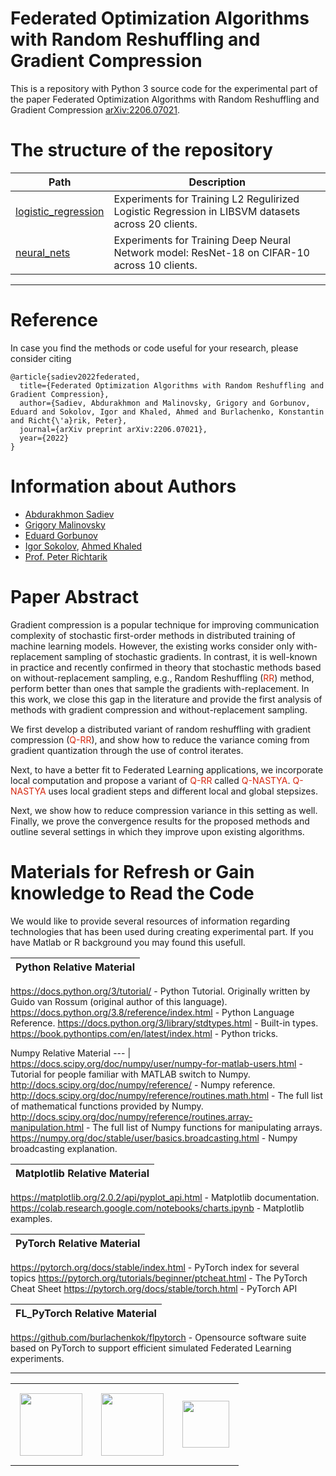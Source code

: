 # Federated Optimization Algorithms with Random Reshuffling and Gradient Compression

This is a repository with Python 3 source code for the experimental part of the paper Federated Optimization Algorithms with Random Reshuffling and Gradient Compression [arXiv:2206.07021](https://arxiv.org/abs/2206.07021).

# The structure of the repository

Path | Description
--- | --- |
[logistic_regression](logistic_regression)  |  Experiments for Training L2 Regulirized Logistic Regression in LIBSVM datasets across 20 clients.
[neural_nets](neural_nets)  | Experiments for Training Deep Neural Network model: ResNet-18 on CIFAR-10 across 10 clients.
----

# Reference
In case you find the methods or code useful for your research, please consider citing

```
@article{sadiev2022federated,
  title={Federated Optimization Algorithms with Random Reshuffling and Gradient Compression},
  author={Sadiev, Abdurakhmon and Malinovsky, Grigory and Gorbunov, Eduard and Sokolov, Igor and Khaled, Ahmed and Burlachenko, Konstantin and Richt{\'a}rik, Peter},
  journal={arXiv preprint arXiv:2206.07021},
  year={2022}
}
```

# Information about Authors

* [Abdurakhmon Sadiev](https://www.researchgate.net/profile/Abdurakhmon-Sadiev)
* [Grigory Malinovsky](https://grigory-malinovsky.github.io/)
* [Eduard Gorbunov](https://eduardgorbunov.github.io/)
* [Igor Sokolov](https://cemse.kaust.edu.sa/people/person/igor-sokolov), [Ahmed Khaled](https://rka97.github.io/)
* [Prof. Peter Richtarik](https://richtarik.org/) 

# Paper Abstract
Gradient compression is a popular technique for improving communication complexity of stochastic first-order methods in distributed training of machine learning models. 
However, the existing works consider only with-replacement sampling of stochastic gradients. In contrast, it is well-known in practice and recently confirmed
in theory that stochastic methods based on without-replacement sampling, e.g., Random Reshuffling (<span style="color:rgb(213,40,16)">RR</span>) method, perform better than ones that sample the gradients with-replacement. In this work, we close this gap in the literature and provide the first analysis of methods with gradient compression and without-replacement sampling. 

We first develop a distributed variant of random reshuffling with gradient compression (<span style="color:rgb(213,40,16)">Q-RR</span>), and show how to reduce the variance coming from gradient quantization through the use of control iterates. 

Next, to have a better fit to Federated Learning applications, we incorporate local computation and propose a variant of <span style="color:rgb(213,40,16)">Q-RR</span> called <span style="color:rgb(213,40,16)">Q-NASTYA</span>. <span style="color:rgb(213,40,16)">Q-NASTYA</span> uses local gradient steps and different local and global stepsizes.

Next, we show how to reduce compression variance in this setting as well. Finally, we prove the convergence results for the proposed methods and outline several settings in which they improve upon existing algorithms.

# Materials for Refresh or Gain knowledge to Read the Code

We would like to provide several resources of information regarding technologies that has been used during creating experimental part. If you have Matlab or R background you may found this usefull.

Python Relative Material |
--- |
https://docs.python.org/3/tutorial/ - Python Tutorial. Originally written by Guido van Rossum (original author of this language).
https://docs.python.org/3.8/reference/index.html - Python Language Reference.
https://docs.python.org/3/library/stdtypes.html - Built-in types.
https://book.pythontips.com/en/latest/index.html - Python tricks.

Numpy Relative Material
--- |
https://docs.scipy.org/doc/numpy/user/numpy-for-matlab-users.html - Tutorial for people familiar with MATLAB switch to Numpy.
http://docs.scipy.org/doc/numpy/reference/ - Numpy reference.
http://docs.scipy.org/doc/numpy/reference/routines.math.html - The full list of mathematical functions provided by Numpy.
http://docs.scipy.org/doc/numpy/reference/routines.array-manipulation.html - The full list of Numpy functions for manipulating arrays.
https://numpy.org/doc/stable/user/basics.broadcasting.html - Numpy broadcasting explanation.

Matplotlib Relative Material |
--- |
https://matplotlib.org/2.0.2/api/pyplot_api.html - Matplotlib documentation.
https://colab.research.google.com/notebooks/charts.ipynb - Matplotlib examples.

PyTorch Relative Material |
--- |
https://pytorch.org/docs/stable/index.html - PyTorch index for several topics
https://pytorch.org/tutorials/beginner/ptcheat.html -  The PyTorch Cheat Sheet
https://pytorch.org/docs/stable/torch.html -  PyTorch API

FL_PyTorch Relative Material |
--- |
https://github.com/burlachenkok/flpytorch - Opensource software suite based on PyTorch to support efficient simulated Federated Learning experiments.

----

<table style="text-align:center;">
<tr>
<td style="padding:15px;text-align:center;vertical-align:middle;"> <img height="100px" src="https://burlachenkok.github.io/materials/KAUST-logo.png"/> </td> 
<td style="padding:15px;text-align:center;vertical-align:middle;"> <img height="100px" src="https://burlachenkok.github.io/materials/mipt-logo.png"/> </td> 
<td style="padding:15px;text-align:center;vertical-align:middle;"> <img height="75px" src="https://burlachenkok.github.io/materials/princeton-university-logo.png"/> </td>
</tr>
</table>
